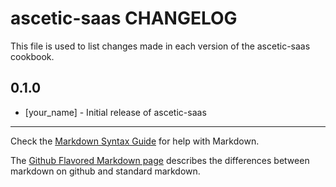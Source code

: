 ascetic-saas CHANGELOG
======================

This file is used to list changes made in each version of the ascetic-saas cookbook.

0.1.0
-----
- [your_name] - Initial release of ascetic-saas

- - -
Check the [Markdown Syntax Guide](http://daringfireball.net/projects/markdown/syntax) for help with Markdown.

The [Github Flavored Markdown page](http://github.github.com/github-flavored-markdown/) describes the differences between markdown on github and standard markdown.
